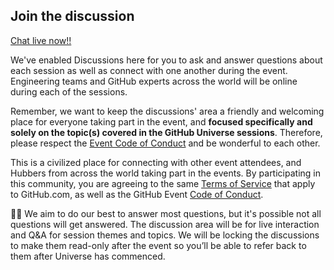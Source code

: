 ## Join the discussion

[Chat live now!!](https://github.com/githubevents/universe2021/discussions)

We've enabled Discussions here for you to ask and answer questions about each session as well as connect with one another during the event. Engineering teams and GitHub experts across the world will be online during each of the sessions.

Remember, we want to keep the discussions' area a friendly and welcoming place for everyone taking part in the event, and **focused specifically and solely on the topic(s) covered in the GitHub Universe sessions**. Therefore, please respect the [Event Code of Conduct]( https://docs.github.com/en/github/site-policy/github-event-code-of-conduct)  and be wonderful to each other.

This is a civilized place for connecting with other event attendees, and Hubbers from across the world taking part in the events. By participating in this community, you are agreeing to the same [Terms of Service](https://help.github.com/articles/github-terms-of-service) that apply to GitHub.com, as well as the GitHub Event [Code of Conduct](https://github.com/githubevents/Universe2021/blob/main/CODE_OF_CONDUCT.md).

🤞🏽 We aim to do our best to answer most questions, but it's possible not all questions will get answered. The discussion area will be for live interaction and Q&A for session themes and topics. We will be locking the discussions to make them read-only after the event so you’ll be able to refer back to them after Universe has commenced.
